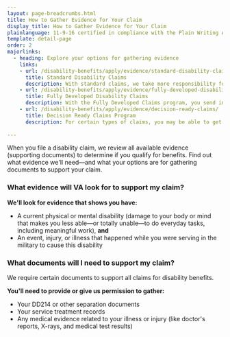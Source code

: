 ```yaml
---
layout: page-breadcrumbs.html
title: How to Gather Evidence for Your Claim
display_title: How to Gather Evidence for Your Claim
plainlanguage: 11-9-16 certified in compliance with the Plain Writing Act
template: detail-page
order: 2
majorlinks:
  - heading: Explore your options for gathering evidence
    links:
    - url: /disability-benefits/apply/evidence/standard-disability-claims/
      title: Standard Disability Claims
      description: With standard claims, we take more responsibility for gathering the evidence we need to make a decision on your claim. Find out how to file a standard disability claim.
    - url: /disability-benefits/apply/evidence/fully-developed-disability-claims/
      title: Fully Developed Disability Claims
      description: With the Fully Developed Claims program, you send in all the evidence you have—or can easily get—when you file your claim. Find out how you can use this program to get a faster decision on your disability benefits claim.
    - url: /disability-benefits/apply/evidence/decision-ready-claims/
      title: Decision Ready Claims Program
      description: For certain types of claims, you may be able to get a decision on your claim within 30 days or less by working with an accredited Veterans Service Organization (VSO). Find out if you qualify for the Decision Ready Claims program.
      
---
```


<div class="va-introtext">

When you file a disability claim, we review all available evidence (supporting documents) to determine if you qualify for benefits. Find out what evidence we'll need—and what your options are for gathering documents to support your claim.

</div>

<div class="feature" markdown="1">

### What evidence will VA look for to support my claim?

**We'll look for evidence that shows you have:**
- A current physical or mental disability (damage to your body or mind that makes you less able—or totally unable—to do everyday tasks, including meaningful work), **and**
- An event, injury, or illness that happened while you were serving in the military to cause this disability

</div>

### What documents will I need to support my claim?

We require certain documents to support all claims for disability benefits. 

**You'll need to provide or give us permission to gather:**
-	Your DD214 or other separation documents
-	Your service treatment records
-	Any medical evidence related to your illness or injury (like doctor's reports, X-rays, and medical test results)
